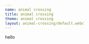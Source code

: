 ```yaml
---
name: animal crossing
title: animal crossing
theme: animal crossing
layout: animal-crossing/default.webc
---
```


hello